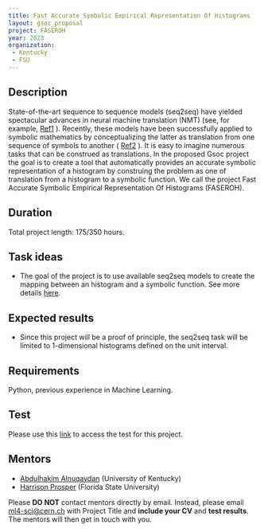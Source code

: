 ```yaml
---
title: Fast Accurate Symbolic Empirical Representation Of Histograms
layout: gsoc_proposal
project: FASEROH
year: 2023
organization:
 - Kentucky
 - FSU
---
```


## Description

State-of-the-art sequence to sequence models (seq2seq) have yielded spectacular advances in neural machine translation (NMT) (see, for example, [Ref1](https://arxiv.org/pdf/1912.02047.pdf) ). Recently, these models have been successfully applied to  symbolic mathematics by conceptualizing the latter as  translation from one sequence of symbols to another ( [Ref2](https://arxiv.org/abs/1912.01412) ). It is easy to imagine numerous tasks that can be construed as translations. In the proposed Gsoc project the goal is to create a tool that automatically provides an accurate symbolic representation of a histogram by construing the problem as one of translation from a histogram to a symbolic function. We call the project Fast Accurate Symbolic Empirical Representation Of Histograms (FASEROH).

## Duration

Total project length: 175/350 hours.

## Task ideas
  * The goal of the project is to use available seq2seq models to create the mapping between an histogram and a symbolic function. See more details [here](https://ml4sci.org/assets/faseroh.pdf).


## Expected results
  * Since this project will be a proof of principle, the seq2seq task will be limited to 1-dimensional histograms defined on the unit interval.
   
## Requirements 
Python, previous experience in Machine Learning. 

## Test
Please use this [link](https://docs.google.com/document/d/1eMtRPR-nH2NyituMBIDAZdmcCkZF2TyUFQp6zg-z5pA/edit) to access the test for this project.


## Mentors
  * [Abdulhakim Alnuqaydan](mailto:ml4-sci@cern.ch) (University of Kentucky)
  * [Harrison Prosper](mailto:ml4-sci@cern.ch) (Florida State University)


Please **DO NOT** contact mentors directly by email. Instead, please email [ml4-sci@cern.ch](mailto:ml4-sci@cern.ch) with Project Title and **include your CV** and **test results**. The mentors will then get in touch with you.
